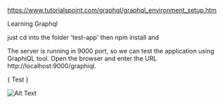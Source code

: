 https://www.tutorialspoint.com/graphql/graphql_environment_setup.htm


Learning Graphql 

just cd into the folder 'test-app'
then npm install and 

The server is running in 9000 port, 
so we can test the application using GraphiQL tool. 
Open the browser and enter the URL http://localhost:9000/graphiql.


{ 
    Test
}


![Alt Text](https://raw.githubusercontent.com/Puneeth1996/GraphQL---TutorialsPoint/blob/master/test-app/graphiQL%20test%20query.png)

